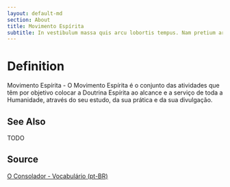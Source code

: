 ```yaml
---
layout: default-md
section: About
title: Movimento Espírita
subtitle: In vestibulum massa quis arcu lobortis tempus. Nam pretium arcu in odio vulputate luctus.
---
```


# Definition
Movimento Espírita - O Movimento Espírita é o conjunto das atividades que têm por objetivo colocar a Doutrina Espírita ao alcance e a serviço de toda a Humanidade, através do seu estudo, da sua prática e da sua divulgação.

## See Also
TODO

## Source
[O Consolador - Vocabulário (pt-BR)](http://www.oconsolador.com.br/linkfixo/vocabulario/principal.html)
